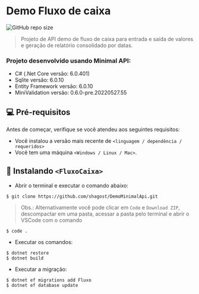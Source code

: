 # Demo Fluxo de caixa

![GitHub repo size](https://img.shields.io/github/repo-size/shagost/README-template?style=for-the-badge)

> Projeto de API demo de fluxo de caixa para entrada e saída de valores e geração de relatório consolidado por datas.

### Projeto desenvolvido usando Minimal API:

- C# (.Net Core versão: 6.0.401)
- Sqlite versão: 6.0.10
- Entity Framework versão: 6.0.10
- MiniValidation versão: 0.6.0-pre.20220527.55

## 💻 Pré-requisitos

Antes de começar, verifique se você atendeu aos seguintes requisitos:

- Você instalou a versão mais recente de `<linguagem / dependência / requeridos>`
- Você tem uma máquina `<Windows / Linux / Mac>`.

## 🚀 Instalando `<FluxoCaixa>`

- Abrir o terminal e executar o comando abaixo:

```
$ git clone https://github.com/shagost/DemoMinimalApi.git
```

> Obs.: Alternativamente você pode clicar em `Code` e `Download ZIP`, descompactar em uma pasta, acessar a pasta pelo terminal e abrir o VSCode com o comando

```
$ code .
```

- Executar os comandos:

```
$ dotnet restore
$ dotnet build
```

- Executar a migração:

```
$ dotnet ef migrations add Fluxo
$ dotnet ef database update
```
